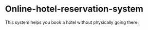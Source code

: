 # Online-hotel-reservation-system
This system helps you book a hotel without physically going there.
